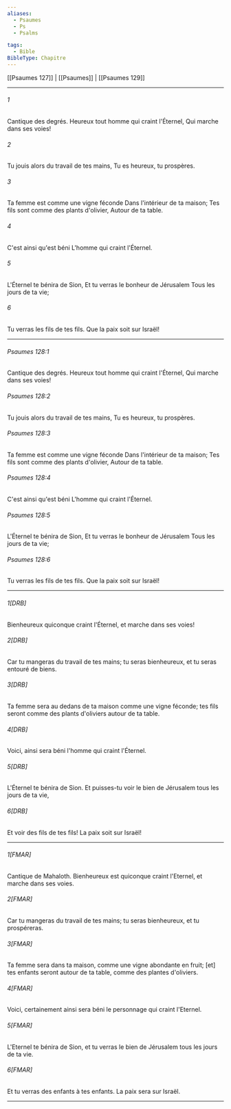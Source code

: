 ```yaml
---
aliases:
  - Psaumes
  - Ps
  - Psalms

tags:
  - Bible
BibleType: Chapitre
---
```

[[Psaumes 127]] | [[Psaumes]] | [[Psaumes 129]]

---
###### 1
Cantique des degrés. Heureux tout homme qui craint l'Éternel, Qui marche dans ses voies!
###### 2
Tu jouis alors du travail de tes mains, Tu es heureux, tu prospères.
###### 3
Ta femme est comme une vigne féconde Dans l'intérieur de ta maison; Tes fils sont comme des plants d'olivier, Autour de ta table.
###### 4
C'est ainsi qu'est béni L'homme qui craint l'Éternel.
###### 5
L'Éternel te bénira de Sion, Et tu verras le bonheur de Jérusalem Tous les jours de ta vie;
###### 6
Tu verras les fils de tes fils. Que la paix soit sur Israël!

---
###### Psaumes 128:1
Cantique des degrés. Heureux tout homme qui craint l'Éternel, Qui marche dans ses voies!
###### Psaumes 128:2
Tu jouis alors du travail de tes mains, Tu es heureux, tu prospères.
###### Psaumes 128:3
Ta femme est comme une vigne féconde Dans l'intérieur de ta maison; Tes fils sont comme des plants d'olivier, Autour de ta table.
###### Psaumes 128:4
C'est ainsi qu'est béni L'homme qui craint l'Éternel.
###### Psaumes 128:5
L'Éternel te bénira de Sion, Et tu verras le bonheur de Jérusalem Tous les jours de ta vie;
###### Psaumes 128:6
Tu verras les fils de tes fils. Que la paix soit sur Israël!

---
###### 1[DRB]
Bienheureux quiconque craint l'Éternel, et marche dans ses voies!
###### 2[DRB]
Car tu mangeras du travail de tes mains; tu seras bienheureux, et tu seras entouré de biens.
###### 3[DRB]
Ta femme sera au dedans de ta maison comme une vigne féconde; tes fils seront comme des plants d'oliviers autour de ta table.
###### 4[DRB]
Voici, ainsi sera béni l'homme qui craint l'Éternel.
###### 5[DRB]
L'Éternel te bénira de Sion. Et puisses-tu voir le bien de Jérusalem tous les jours de ta vie,
###### 6[DRB]
Et voir des fils de tes fils! La paix soit sur Israël!

---
###### 1[FMAR]
Cantique de Mahaloth. Bienheureux est quiconque craint l'Eternel, et marche dans ses voies.
###### 2[FMAR]
Car tu mangeras du travail de tes mains; tu seras bienheureux, et tu prospéreras.
###### 3[FMAR]
Ta femme sera dans ta maison, comme une vigne abondante en fruit; [et] tes enfants seront autour de ta table, comme des plantes d'oliviers.
###### 4[FMAR]
Voici, certainement ainsi sera béni le personnage qui craint l'Eternel.
###### 5[FMAR]
L'Eternel te bénira de Sion, et tu verras le bien de Jérusalem tous les jours de ta vie.
###### 6[FMAR]
Et tu verras des enfants à tes enfants. La paix sera sur Israël.

---
